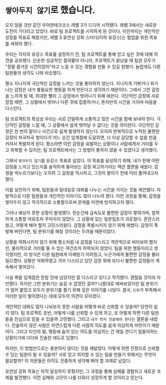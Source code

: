 # `쌓아두지 않기`로 했습니다.

오지 않을 것만 같던 우아한테크코스 레벨 3가 드디어 시작됐다. 레벨 3에서는 새로운 도전이 기다리고 있었다. 바로 팀 프로젝트를 시작하게 된 것이다. 이전까지는 개인적인 성장을 목표로 해왔지만, 레벨 3 유연성 강화 스터디(이하 유강스)는 협업을 위한 목표를 세워야 했다.

우리는 각자의 유강스 목표를 설정하기 전, 팀 프로젝트를 통해 얻고 싶은 것에 대해 의견을 공유했다. 단순한 성공적인 결과물이 아니라, 프로젝트가 끝났을 때 팀원 모두가 "정말 즐거운 시간이었어"라고 느낄 수 있는 경험을 만들 수 있길 원했다. 놀랍게도 다른 팀원들의 생각도 나와 비슷했다.

평소 지나치게 극단적인 감정을 느끼는 것을 좋아하지 않는다. 지나치게 기쁘거나 화가 나는 감정은 내가 불필요한 행동을 하게 만든다고 생각하기 때문이다. 그래서 그런 감정을 느끼게 될 때, 최대한 빨리 그 감정에서 벗어나기 위해 애쓴다. 극단적인 감정에 사로잡힐 때면, 그 상황에서 벗어나 다른 것에 집중하거나, 혼자만의 시간을 가지며 마음을 다스린다.

팀 프로젝트의 특성상 우리는 서로 긴밀하게 소통하고 많은 시간을 함께 보내야 한다. 극단적인 감정을 느낄 때, 그 상황에서 쉽게 벗어날 수 없다는 것을 의미한다. 극단적인 감정은 한 번의 말이나 사건으로 쉽게 발생하지 않는다. 오히려 반복적으로 누적된 불편한 감정이 차곡차곡 쌓이다가 어느 순간 임계점에 도달하면, 더 이상 감당할 수 없을 만큼 커져서 폭발하게 된다. 평소라면 이런 감정을 유발하는 상황이나 사람에게서 거리를 두고 회복할 수 있지만, 팀 프로젝트에서는 그 방법이 통하지 않을 수 있겠다고 생각했다.

그래서 `쌓아두지 않기`를 유강스 목표로 삼았다. 이 목표를 달성하기 위해, 내가 현재 어떤 감정을 느끼고 있는지를 솔직하게 돌아보는 감정 회고하기라는 액션 플랜을 세웠다. 감정을 억누르기보다는 오히려 그 감정을 직시하고, 그것이 쌓이기 전에 미리 풀어내고자 했다.

이를 실천하기 위해, 팀원들과 일대일로 대화를 나누는 시간을 가지는 것을 제안했다. 자발적으로 다른 팀원들과 개인적인 이야기도 많이 나누려 했다. 이런 과정을 통해, 감정을 쌓아두지 않고 적극적으로 소통함으로써 문제를 미연에 방지하고자 했다.

그러나 예상치 못한 상황이 발생했다. 한순간에 급속도로 불편한 감정이 쌓여가며, 침착하게 소통할 여유조차 주어지지 않았다. 그 상황에 있는 일분일초가 괴로웠다. 혼란스러웠고, 어떻게 해야 할지 고민스러웠다. 감정을 폭발시키지 않기 위해 애썼다. 감정이 폭발해 버린다면, 팀 분위기를 해칠 것이라는 두려움 때문이었다.

상황을 악화시키지 않기 위해 평소처럼 내 감정을 다스리고 객관적으로 바라보려 했지만, 물리적으로 거리를 둘 수 있는 여건조차 허락되지 않았다. 팀을 위한 행동이라고 생각했지만, 이 방식은 다른 팀원에게 이해받기 어려웠고, 누군가에게 불편한 감정을 불러일으켰다. 상황은 악화하였고 겨우 다스리고 있던 감정 위에 또다시 불편한 감정들이 계속해서 쌓여갔다.

사실 폭발 임계점은 한참 전에 넘었지만 잘 다스리고 있다고 착각했다. 괜찮을 것이라 자만했다. 하지만 그런 분위기는 숨길 수 없었던 걸까? 나름대로 애써보았지만 팀 분위기가 얼어 붙었고 모두가 분위기를 풀기 위해 깊은 이야기를 나눴다. 결국, `신뢰`가 부족해서 이러한 일이 벌어졌다는 데에 모두의 의견이 모아졌다.

개인적인 대화도 많이 나눠보지 못한 사람을 어떻게 바로 신뢰할 수 있을까? 당연히 쉽지 않다. 팀 프로젝트 초반, 어떻게 나를 신뢰할 수 있게 하고, 또 어떻게 하면 다른 팀원들을 진심으로 믿을 수 있을까 고민했다. 그리고 `내가 먼저 진솔해야 한다`는 결론을 내렸다. 진솔하지 않은 사람은 자연스럽게 다른 사람의 의도를 쉽게 의심하게 마련이기 때문이다. 그리고 타인의 말, 행동에 숨어 있는 의도를 의심하는 건 제일 견디기 힘들어하는 상황이기에 더더욱 진솔한 태도로 임했다.

하지만, 이 방법만으로는 충분하지 않다는 것을 깨달았다. 어떻게 하면 진정으로 신뢰할 수 있는 팀원이 될 수 있을까? 서로 믿고 의지할 수 있는 팀을 만들기 위해서는 무엇이 필요할까? 이 의문들은 아직도 진중하게 생각해 봐야 할 과제로 남았다.

유연성 강화 목표는 아직 달성하지 못했지만, 그 과정을 통해 실패를 경험하고 새로운 과제를 발견했다. 이런 실패와 고민이 나를 더욱더 성장하게 할 것이라고 믿는다.
